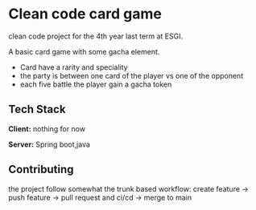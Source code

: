 
# Clean code card game

clean code project for the 4th year last term at ESGI.

A basic card game  with some gacha element.

- Card have a rarity and speciality
-  the party is between one card of the player vs one of the opponent
-  each five battle the player  gain a gacha token


## Tech Stack

**Client:** nothing for now

**Server:** Spring boot,java


## Contributing

the project follow somewhat the trunk based workflow:
create feature -> push feature -> pull request and ci/cd -> merge to main
